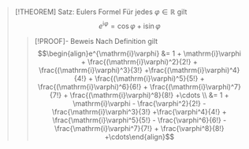 > [!THEOREM] Satz: Eulers Formel
> Für jedes $\varphi \in \mathbb{R}$ gilt
> $$e^{\mathrm{i}\varphi} = \cos\varphi + \mathrm{i}\sin\varphi$$
> > [!PROOF]- Beweis
> > Nach Definition gilt
> > $$\begin{align}e^{\mathrm{i}\varphi} &= 1 + \mathrm{i}\varphi + \frac{(\mathrm{i}\varphi)^2}{2!} + \frac{(\mathrm{i}\varphi)^3}{3!} +\frac{(\mathrm{i}\varphi)^4}{4!} + \frac{(\mathrm{i}\varphi)^5}{5!} + \frac{(\mathrm{i}\varphi)^6}{6!} + \frac{(\mathrm{i}\varphi)^7}{7!} + \frac{(\mathrm{i}\varphi)^8}{8!} +\cdots \\ &= 1 + \mathrm{i}\varphi - \frac{\varphi^2}{2!} - \frac{\mathrm{i}\varphi^3}{3!} +\frac{\varphi^4}{4!} + \frac{\mathrm{i}\varphi^5}{5!} - \frac{\varphi^6}{6!} - \frac{\mathrm{i}\varphi^7}{7!} + \frac{\varphi^8}{8!} +\cdots\end{align}$$